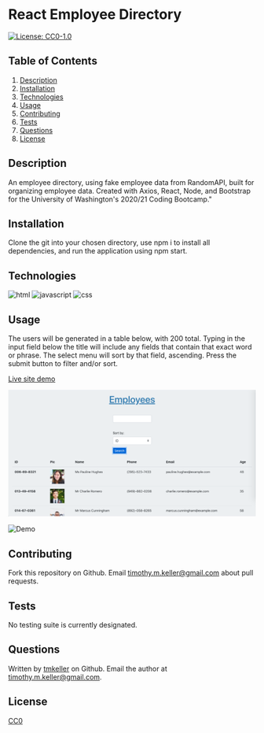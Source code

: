 # React Employee Directory

[![License: CC0-1.0](https://img.shields.io/badge/License-CC0%201.0-lightgrey.svg)](http://creativecommons.org/publicdomain/zero/1.0/)

## Table of Contents
1. [Description](#description)
2. [Installation](#installation)
3. [Technologies](#technologies)
4. [Usage](#usage)
5. [Contributing](#contributing)
6. [Tests](#tests)
7. [Questions](#questions)
8. [License](#license)
## Description
An employee directory, using fake employee data from RandomAPI, built for organizing employee data. Created with Axios, React, Node, and Bootstrap for the University of Washington's 2020/21 Coding Bootcamp."

## Installation
Clone the git into your chosen directory, use npm i to install all dependencies, and run the application using npm start.

## Technologies
![html](https://img.shields.io/badge/html-20.4%25-orange)
![javascript](https://img.shields.io/badge/javascript-58.8%25-yellow)
![css](https://img.shields.io/badge/css-20.8%25-purple)

## Usage
The users will be generated in a table below, with 200 total. Typing in the input field below the title will include any fields that contain that exact word or phrase. The select menu will sort by that field, ascending. Press the submit button to filter and/or sort.

[Live site demo](https://tmk-employee-directory.herokuapp.com/)

![Screenshot](./assets/screenshot.png)

![Demo](./assets/demo.gif)

## Contributing
Fork this repository on Github. Email timothy.m.keller@gmail.com about pull requests.

## Tests
No testing suite is currently designated.

## Questions
Written by [tmkeller](https://github.com/tmkeller) on Github.
Email the author at timothy.m.keller@gmail.com.

## License
[CC0](http://creativecommons.org/publicdomain/zero/1.0/)